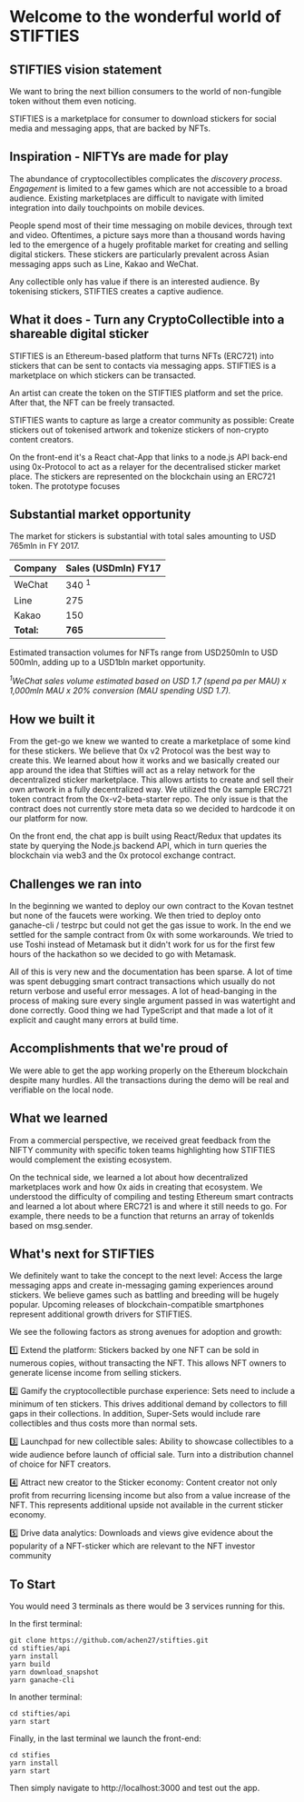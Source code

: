 # Welcome to the wonderful world of STIFTIES

## STIFTIES vision statement

We want to bring the next billion consumers to the world of non-fungible token without them even noticing.

STIFTIES is a marketplace for consumer to download stickers for social media and messaging apps, that are backed by NFTs. 

## Inspiration - NIFTYs are made for play

The abundance of cryptocollectibles complicates the _discovery process_. _Engagement_ is limited to a few games which are not accessible to a broad audience. Existing marketplaces are difficult to navigate with limited integration into daily touchpoints on mobile devices.

People spend most of their time messaging on mobile devices, through text and video. Oftentimes, a picture says more than a thousand words having led to the emergence of a hugely profitable market for creating and selling digital stickers. These stickers are particularly prevalent across Asian messaging apps such as Line, Kakao and WeChat. 

Any collectible only has value if there is an interested audience. By tokenising stickers, STIFTIES creates a captive audience. 

## What it does - Turn any CryptoCollectible into a shareable digital sticker

STIFTIES is an Ethereum-based platform that turns NFTs (ERC721) into stickers that can be sent to contacts via messaging apps. STIFTIES is a marketplace on which stickers can be transacted. 

An artist can create the token on the STIFTIES platform and set the price. After that, the NFT can be freely transacted.

STIFTIES wants to capture as large a creator community as possible: Create stickers out of tokenised artwork and tokenize stickers of non-crypto content creators. 

On the front-end it's a React chat-App that links to a node.js API back-end using 0x-Protocol to act as a relayer for the decentralised sticker market place. The stickers are represented on the blockchain using an ERC721 token. The prototype focuses

## Substantial market opportunity

The market for stickers is substantial with total sales amounting to USD 765mln in FY 2017. 

Company | Sales (USDmln) FY17
---|---
WeChat | 340 <sup>1</sup>
Line | 275
Kakao | 150
**Total:** | **765**

Estimated transaction volumes for NFTs range from USD250mln to USD 500mln, adding up to a USD1bln market opportunity.

_<sup>1</sup>WeChat sales volume estimated based on USD 1.7 (spend pa per MAU) x 1,000mln MAU x 20% conversion (MAU spending USD 1.7)._

## How we built it

From the get-go we knew we wanted to create a marketplace of some kind for these stickers. We believe that 0x v2 Protocol was the best way to create this. We learned about how it works and we basically created our app around the idea that Stifties will act as a relay network for the decentralized sticker marketplace. This allows artists to create and sell their own artwork in a fully decentralized way. We utilized the 0x sample ERC721 token contract from the 0x-v2-beta-starter repo. The only issue is that the contract does not currently store meta data so we decided to hardcode it on our platform for now.

On the front end, the chat app is built using React/Redux that updates its state by querying the Node.js backend API, which in turn queries the blockchain via web3 and the 0x protocol exchange contract.

## Challenges we ran into

In the beginning we wanted to deploy our own contract to the Kovan testnet but none of the faucets were working. We then tried to deploy onto ganache-cli / testrpc but could not get the gas issue to work. In the end we settled for the sample contract from 0x with some workarounds. We tried to use Toshi instead of Metamask but it didn't work for us for the first few hours of the hackathon so we decided to go with Metamask. 

All of this is very new and the documentation has been sparse. A lot of time was spent debugging smart contract transactions which usually do not return verbose and useful error messages. A lot of head-banging in the process of making sure every single argument passed in was watertight and done correctly. Good thing we had TypeScript and that made a lot of it explicit and caught many errors at build time.

## Accomplishments that we're proud of

We were able to get the app working properly on the Ethereum blockchain despite many hurdles. All the transactions during the demo will be real and verifiable on the local node.

## What we learned

From a commercial perspective, we received great feedback from the NIFTY community with specific token teams highlighting how STIFTIES would complement the existing ecosystem.

On the technical side, we learned a lot about how decentralized marketplaces work and how 0x aids in creating that ecosystem. We understood the difficulty of compiling and testing Ethereum smart contracts and learned a lot about where ERC721 is and where it still needs to go. For example, there needs to be a function that returns an array of tokenIds based on msg.sender.

## What's next for STIFTIES

We definitely want to take the concept to the next level: Access the large messaging apps and create in-messaging gaming experiences around stickers. We believe games such as battling and breeding will be hugely popular. Upcoming releases of blockchain-compatible smartphones represent additional growth drivers for STIFTIES.

We see the following factors as strong avenues for adoption and growth:

:one: Extend the platform: Stickers backed by one NFT can be sold in numerous copies, without transacting the NFT. This allows NFT owners to generate license income from selling stickers.

:two: Gamify the cryptocollectible purchase experience: Sets need to include a minimum of ten stickers. This drives additional demand by collectors to fill gaps in their collections. In addition, Super-Sets would include rare collectibles and thus costs more than normal sets.

:three: Launchpad for new collectible sales: Ability to showcase collectibles to a wide audience before launch of official sale. Turn into a distribution channel of choice for NFT creators.

:four: Attract new creator to the Sticker economy: Content creator not only profit from recurring licensing income but also from a value increase of the NFT. This represents additional upside not available in the current sticker economy.

:five: Drive data analytics: Downloads and views give evidence about the popularity of a NFT-sticker which are relevant to the NFT investor community

## To Start

You would need 3 terminals as there would be 3 services running for this.

In the first terminal:
```
git clone https://github.com/achen27/stifties.git
cd stifties/api
yarn install
yarn build
yarn download_snapshot
yarn ganache-cli
```

In another terminal:
```
cd stifties/api
yarn start
```
Finally, in the last terminal we launch the front-end:
```
cd stifies
yarn install
yarn start
```

Then simply navigate to http://localhost:3000 and test out the app.


